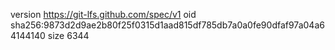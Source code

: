 version https://git-lfs.github.com/spec/v1
oid sha256:9873d2d9ae2b80f25f0315d1aad815df785db7a0a0fe90dfaf97a04a64144140
size 6344
